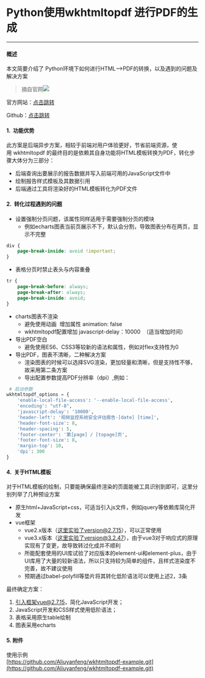 # Python使用wkhtmltopdf 进行PDF的生成

---

#### 概述


本文简要介绍了 Python环境下如何进行HTML-->PDF的转换，以及遇到的问题及解决方案



> 摘自官网![](https://wkhtmltopdf.org/images/banner.jpg)
>



官方网站：[点击跳转](https://wkhtmltopdf.org/)



Github：[点击跳转](https://github.com/wkhtmltopdf/wkhtmltopdf)



#### 1.  功能优势


此方案是后端异步方案，相较于前端对用户体验更好，节省前端资源，使用 wkhtmltopdf 的最终目的是依赖其自身功能将HTML模板转换为PDF，转化步骤大体分为三部分：



+ 后端查询出要展示的报告数据并写入前端可用的JavaScript文件中
+ 绘制报告样式模板及其数据引用
+ 后端通过工具将渲染好的HTML模板转化为PDF文件



#### 2.  转化过程遇到的问题


+  设置强制分页问题，该属性同样适用于需要强制分页的模块 
    - 例如echarts图表当前页展示不下，默认会分割，导致图表分布在两页，显示不完整

```css
div {
    page-break-inside: avoid !important;
}
```

+  表格分页时禁止表头与内容重叠 



```css
tr {
    page-break-before: always;
    page-break-after: always;
    page-break-inside: avoid;
}
```



+  charts图表不渲染 
    -  避免使用动画  增加属性 animation: false 
    -  wkhtmltopdf配置增加 javascript-delay：10000  （适当增加时间） 
+  导出PDF空白 
    - 避免使用ES6、CSS3等较新的语法和属性，例如对flex支持性为0
+  导出PDF，图表不清晰，二种解决方案 
    -  渲染图表的时候可以选择SVG渲染，更加轻量和清晰，但是支持性不够，故采用第二条方案 
    -  导出配置参数提高PDF分辨率（dpi）,例如： 

```python
 # 启动参数
wkhtmltopdf_options = {
    'enable-local-file-access': '--enable-local-file-access',
    'encoding': "utf-8",
    'javascript-delay': '10000',
    'header-left': '视频监控系统安全评估报告-[date] [time]',
    'header-font-size': 8,
    'header-spacing': 5,
    'footer-center': '第[page] / [topage]页',
    'footer-font-size': 8,
    'margin-top': 10,
    'dpi': 300
}
```



#### 4.  关于HTML模板


对于HTML模板的绘制，只要能确保最终渲染的页面能被工具识别到即可，这里分别列举了几种预设方案



+  原生html+JavaScript+css，可适当引入js文件，例如jquery等依赖库简化开发 
+  vue框架 
    -  vue2.x版本（这里实验了version@2.7.15），可以正常使用 
    -  vue3.x版本（这里实验了version@3.2.47），由于vue3对于响应式的原理实现有了变更，故导致转过化成并不顺利 
    -  所能配套使用的UI库试验了对应版本的element-ui和element-plus，由于UI库用了大量的较新语法，所以只支持较为简单的组件，且样式渲染度不完善，故不建议使用 
    -  预期通过babel-polyfill等垫片将其转化低阶语法可以使用上述2，3条 



最终确定方案：



1. 引入框架vue@2.7.15，简化JavaScript开发；
2. JavaScript开发和CSS样式使用低阶语法；
3. 表格采用原生table绘制
4. 图表采用echarts



#### 5. 附件


使用示例  
[https://github.com/Aliuyanfeng/wkhtmltopdf-example.git](https://github.com/Aliuyanfeng/wkhtmltopdf-example.git)

